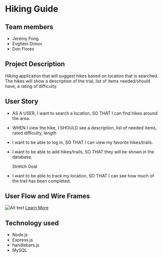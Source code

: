 # Hiking Guide

## Team members
- Jeremy Fong
- Evgheni Dimov
- Don Flores

## Project Description
Hiking application that will suggest hikes based on location that is searched. The hikes will show a description of the trial, list of items needed/should have, a rating of difficulty. 

## User Story 
- AS A USER, I want to search a location,
    SO THAT I can find hikes around the area. 
- WHEN I view the hike,
    I SHOULD see a description, list of needed items, rated difficulty, length
- I want to be able to log in, 
    SO THAT I can view my favorite hikes/trails. 
- I want to be able to add hikes/trails,
    SO THAT they will be shown in the database.

    Stretch Goal
- I want to be able to track my location,
    SO THAT I can see how much of the trail has been completed. 

## User Flow and Wire Frames
![Alt text](https://designli.co/blog/wp-content/uploads/2022/01/User-Registration-Flowchart-1024x785.png)
[Learn More](https://designli.co/blog/user-flow-for-app-development-a-beginners-guide/)

## Technology used 
- Node.js
- Express.js
- handlebars.js
- MySQL
